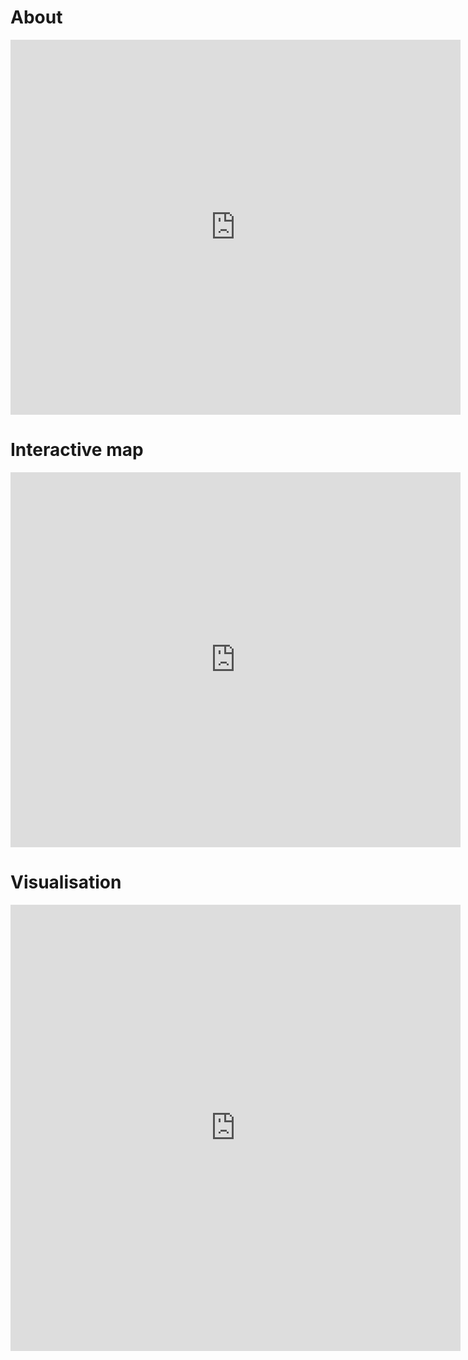 # About

<iframe width="720px" height="600px" src="https://www.youtube.com/embed/-EwwJnJPs8A" frameborder="0" allow="autoplay; encrypted-media" allowfullscreen></iframe>  

<br>

# Interactive map

<iframe style="width: 720px; height: 600px; border: none;" src="https://nationalmap.gov.au/#share=s-yqogOviURhn7lScjNX6HEkaNQPf" allowFullScreen mozAllowFullScreen webkitAllowFullScreen></iframe>

<br>

# Visualisation

<iframe style="width: 720px; height: 714px; border: none;" src="https://raw.githubusercontent.com/wongj/placeholder/master/tableau.png" allowFullScreen mozAllowFullScreen webkitAllowFullScreen></iframe>

